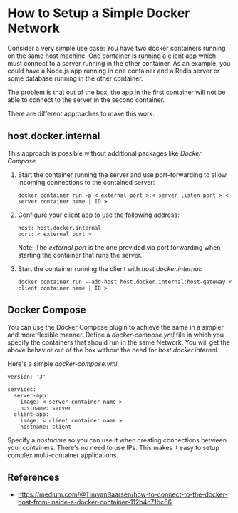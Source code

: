 # How to Setup a Simple Docker Network

Consider a very simple use case: You have two docker containers running on the same host machine. One container is running a client app which must connect to a server running in the other container. As an example, you could have a Node.js app running in one container and a Redis server or some database running in the other container.

The problem is that out of the box, the app in the first container will not be able to connect to the server in the second container.

There are different approaches to make this work.

## host.docker.internal

This approach is possible without additional packages like *Docker Compose*.

1) Start the container running the server and use port-forwarding to allow incoming connections to the contained server:

   ````
   docker container run -p < external port >:< server listen port > < server container name | ID >
   ````

2) Configure your client app to use the following address:

   ````
   host: host.docker.internal
   port: < external port >
   ````

   Note: The *external port* is the one provided via port forwarding when starting the container that runs the server.

3) Start the container running the client with *host.docker.internal*:

   ````
   docker container run --add-host host.docker.internal:host-gateway < client container name | ID >
   ````

## Docker Compose

You can use the Docker Compose plugin to achieve the same in a simpler and more flexible manner. Define a *docker-compose.yml* file in which you specify the containers that should run in the same Network. You will get the above behavior out of the box without the need for *host.docker.internal*.

Here's a simple *docker-compose.yml*:

````
version: '3'

services:
  server-app:
    image: < server container name >
    hostname: server
  client-app:
    image: < client container name >
    hostname: client
````

Specify a *hostname* so you can use it when creating connections between your containers. There's no need to use IPs. This makes it easy to setup complex multi-container applications.

## References

- https://medium.com/@TimvanBaarsen/how-to-connect-to-the-docker-host-from-inside-a-docker-container-112b4c71bc66

